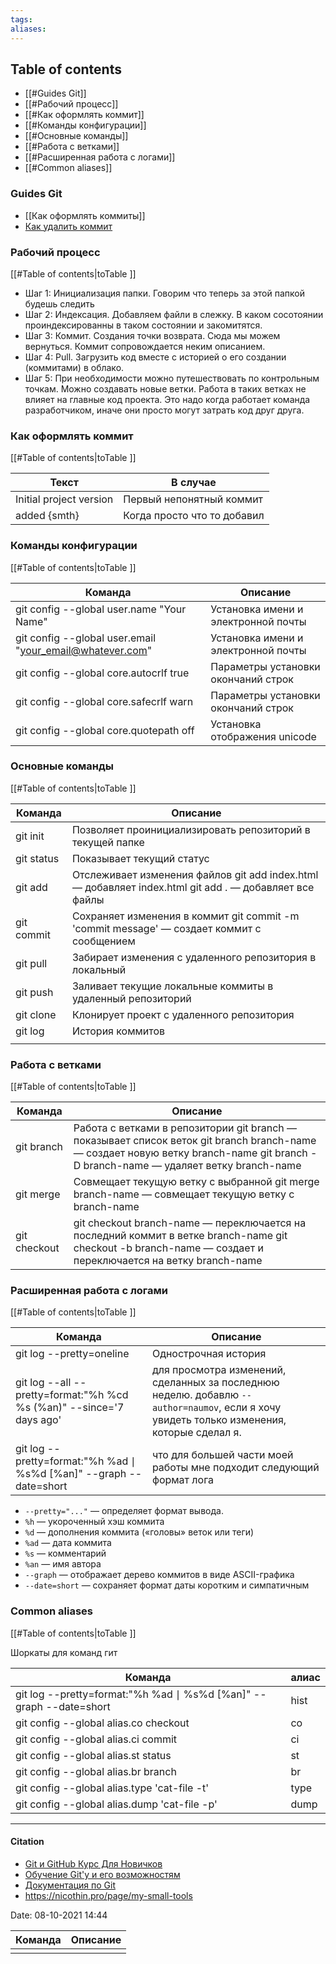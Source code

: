 ```yaml
---
tags: 
aliases: 
---
```

## Table of contents

- [[#Guides Git]]
- [[#Рабочий процесс]]
- [[#Как оформлять коммит]]
- [[#Команды конфигурации]]
- [[#Основные команды]]
- [[#Работа с ветками]]
- [[#Расширенная работа с логами]]
- [[#Common aliases]]

### Guides Git
- [[Как оформлять коммиты]]
- [Как удалить коммит](https://samwize.com/2014/01/15/how-to-remove-a-commit-that-is-already-pushed-to-github/)

### Рабочий процесс
[[#Table of contents|toTable ]]

- Шаг 1: Инициализация папки. Говорим что теперь за этой папкой будешь следить
- Шаг 2: Индексация. Добавляем файли в слежку. В каком сосотоянии проиндексированны в таком состоянии и закомитятся.
- Шаг 3: Коммит. Создания точки возврата. Сюда мы можем вернуться. Коммит сопровождается неким описанием.
- Шаг 4: Pull. Загрузить код вместе с историей о его создании (коммитами) в облако.
- Шаг 5: При необходимости можно путешествовать по контрольным точкам. Можно создавать новые ветки. Работа в таких ветках не влияет на главные код проекта. Это надо когда работает команда разработчиком, иначе они просто могут затрать код друг друга.
  

### Как оформлять коммит
[[#Table of contents|toTable ]]

| Текст                   | В случае                    |
| ----------------------- | --------------------------- |
| Initial project version | Первый непонятный коммит    |
| added {smth}            | Когда просто что то добавил |





### Команды  конфигурации
[[#Table of contents|toTable ]]

| Команда                                                  | Описание                            |
| -------------------------------------------------------- | ----------------------------------- |
| git config --global user.name "Your Name"                | Установка имени и электронной почты |
| git config --global user.email "your_email@whatever.com" | Установка имени и электронной почты |
| git config --global core.autocrlf true                   | Параметры установки окончаний строк |
| git config --global core.safecrlf warn                   | Параметры установки окончаний строк |
| git config --global core.quotepath off                   | Установка отображения unicode       |



### Основные команды
[[#Table of contents|toTable ]]

| Команда    | Описание                                                                                               |
| ---------- | ------------------------------------------------------------------------------------------------------ |
| git init   | Позволяет проинициализировать репозиторий в текущей папке                                              |
| git status | Показывает текущий статус                                                                              |
| git add    | Отслеживает изменения файлов git add index.html — добавляет index.html git add . — добавляет все файлы |
| git commit | Сохраняет изменения в коммит git commit -m 'commit message' — создает коммит с сообщением              |
| git pull   | Забирает изменения с удаленного репозитория в локальный                                                |
| git push   | Заливает текущие локальные коммиты в удаленный репозиторий                                             |
| git clone  | Клонирует проект с удаленного репозитория                                                              |
| git log    | История коммитов                                                                                       |
|            |                                                                                                        |




### Работа с ветками
[[#Table of contents|toTable ]]

| Команда      | Описание                                                                                                                                                                           | 
| ------------ | ---------------------------------------------------------------------------------------------------------------------------------------------------------------------------------- | 
| git branch   | Работа с ветками в репозитории git branch — показывает список веток git branch branch-name — создает новую ветку branch-name git branch -D branch-name — удаляет ветку branch-name | 
| git merge    | Совмещает текущую ветку с выбранной git merge branch-name — совмещает текущую ветку с branch-name                                                                                  | 
| git checkout | git checkout branch-name — переключается на последний коммит в ветке branch-name git checkout -b branch-name — создает и переключается на ветку branch-name                        | 

### Расширенная работа с логами
[[#Table of contents|toTable ]]

| Команда                                                                | Описание                                                                                                                                   |
| ---------------------------------------------------------------------- | ------------------------------------------------------------------------------------------------------------------------------------------ |
| git log --pretty=oneline                                               | Однострочная история                                                                                                                       |
| git log --all --pretty=format:"%h %cd %s (%an)" --since='7 days ago'   | для просмотра изменений, сделанных за последнюю неделю. добавлю `--author=naumov`, если я хочу увидеть только изменения, которые сделал я. |
| git log --pretty=format:"%h %ad &mid; %s%d [%an]" --graph --date=short | что для большей части моей работы мне подходит следующий формат лога                                                                       |
                    
-   `--pretty="..."` — определяет формат вывода.
-   `%h` — укороченный хэш коммита
-   `%d` — дополнения коммита («головы» веток или теги)
-   `%ad` — дата коммита
-   `%s` — комментарий
-   `%an` — имя автора
-   `--graph` — отображает дерево коммитов в виде ASCII-графика
-   `--date=short` — сохраняет формат даты коротким и симпатичным
### Common aliases
[[#Table of contents|toTable ]]

Шоркаты для команд гит

| Команда                                                                | алиас |
| ---------------------------------------------------------------------- | ----- |
| git log --pretty=format:"%h %ad &mid; %s%d [%an]" --graph --date=short | hist  |
| git config --global alias.co checkout                                  | co    |
| git config --global alias.ci commit                                    | ci    |
| git config --global alias.st status                                    | st    |
| git config --global alias.br branch                                    | br    |
| git config --global alias.type 'cat-file -t'                           | type  |
| git config --global alias.dump 'cat-file -p'                           | dump  |


---
#### Citation
- [Git и GitHub Курс Для Новичков](https://www.youtube.com/watch?v=zZBiln_2FhM&t=13s)
 - [Обучение Git'у и его возможностям](https://githowto.com/ru)
 - [Документация по Git](https://git-scm.com/book/ru/v2)
 - https://nicothin.pro/page/my-small-tools

Date: 08-10-2021 14:44


| Команда | Описание |
| ------- | -------- |
|         |          |
